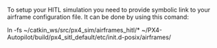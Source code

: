 To setup your HITL simulation you need to provide symbolic link to your airframe configuration file.
It can be done by using this comand:

ln -fs ~/catkin_ws/src/px4_sim/airframes_hitl/* ~/PX4-Autopilot/build/px4_sitl_default/etc/init.d-posix/airframes/